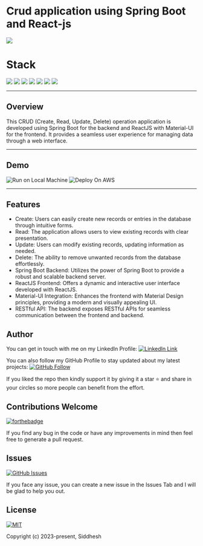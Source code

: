 # Crud application using Spring Boot and React-js

![](https://img.shields.io/badge/build-success-brightgreen.svg)

# Stack

![](https://img.shields.io/badge/java-✓-blue.svg)
![](https://img.shields.io/badge/spring_web-✓-blue.svg)
![](https://img.shields.io/badge/spring_data_jpa-✓-blue.svg)
![](https://img.shields.io/badge/react-✓-blue.svg)
![](https://img.shields.io/badge/material_ui-✓-blue.svg)
![](https://img.shields.io/badge/tomcat-✓-blue.svg)
![](https://img.shields.io/badge/mysql-✓-blue.svg)

---

## Overview

This CRUD (Create, Read, Update, Delete) operation application is developed using Spring Boot for the backend and ReactJS with Material-UI for the frontend. It provides a seamless user experience for managing data through a web interface.

---

## Demo

![Run on Local Machine](https://youtu.be/Kly8p9BMvPg)
![Deploy On AWS](https://youtu.be/NCFFNcqfMWg)

---

## Features

- Create: Users can easily create new records or entries in the database through intuitive forms.
- Read: The application allows users to view existing records with clear presentation.
- Update: Users can modify existing records, updating information as needed.
- Delete: The ability to remove unwanted records from the database effortlessly.
- Spring Boot Backend: Utilizes the power of Spring Boot to provide a robust and scalable backend server.
- ReactJS Frontend: Offers a dynamic and interactive user interface developed with ReactJS.
- Material-UI Integration: Enhances the frontend with Material Design principles, providing a modern and visually appealing UI.
- RESTful API: The backend exposes RESTful APIs for seamless communication between the frontend and backend.

## Author

You can get in touch with me on my LinkedIn Profile: [![LinkedIn Link](https://img.shields.io/badge/Connect-siddhesh-blue.svg?logo=linkedin&longCache=true&style=social&label=Follow)](https://www.linkedin.com/in/siddheshpawar22)

You can also follow my GitHub Profile to stay updated about my latest projects: [![GitHub Follow](https://img.shields.io/badge/Connect-siddhesh-blue.svg?logo=Github&longCache=true&style=social&label=Follow)](https://github.com/Siddpawar9222/)

If you liked the repo then kindly support it by giving it a star ⭐ and share in your circles so more people can benefit from the effort.

## Contributions Welcome

[![forthebadge](https://forthebadge.com/images/badges/built-with-love.svg)](#)

If you find any bug in the code or have any improvements in mind then feel free to generate a pull request.

## Issues

[![GitHub Issues](https://img.shields.io/github/issues/Siddpawar9222/ImageUploadAndDownload.svg?style=flat&label=Issues&maxAge=2592000)](https://github.com/Siddpawar9222/ImageUploadAndDownload/issues)

If you face any issue, you can create a new issue in the Issues Tab and I will be glad to help you out.

## License

[![MIT](https://img.shields.io/cocoapods/l/AFNetworking.svg?style=style&label=License&maxAge=2592000)](../master/LICENSE)

Copyright (c) 2023-present, Siddhesh
